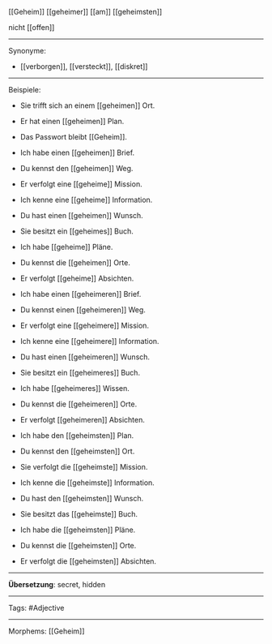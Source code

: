 [[Geheim]]
[[geheimer]]
[[am]] [[geheimsten]]

nicht [[offen]]

---

Synonyme:
- [[verborgen]], [[versteckt]], [[diskret]]

---
Beispiele:

- Sie trifft sich an einem [[geheimen]] Ort.
- Er hat einen [[geheimen]] Plan.
- Das Passwort bleibt [[Geheim]].

- Ich habe einen [[geheimen]] Brief.
- Du kennst den [[geheimen]] Weg.
- Er verfolgt eine [[geheime]] Mission.

- Ich kenne eine [[geheime]] Information.
- Du hast einen [[geheimen]] Wunsch.
- Sie besitzt ein [[geheimes]] Buch.

- Ich habe [[geheime]] Pläne.
- Du kennst die [[geheimen]] Orte.
- Er verfolgt [[geheime]] Absichten.

- Ich habe einen [[geheimeren]] Brief.
- Du kennst einen [[geheimeren]] Weg.
- Er verfolgt eine [[geheimere]] Mission.

- Ich kenne eine [[geheimere]] Information.
- Du hast einen [[geheimeren]] Wunsch.
- Sie besitzt ein [[geheimeres]] Buch.

- Ich habe [[geheimeres]] Wissen.
- Du kennst die [[geheimeren]] Orte.
- Er verfolgt [[geheimeren]] Absichten.

- Ich habe den [[geheimsten]] Plan.
- Du kennst den [[geheimsten]] Ort.
- Sie verfolgt die [[geheimste]] Mission.

- Ich kenne die [[geheimste]] Information.
- Du hast den [[geheimsten]] Wunsch.
- Sie besitzt das [[geheimste]] Buch.

- Ich habe die [[geheimsten]] Pläne.
- Du kennst die [[geheimsten]] Orte.
- Er verfolgt die [[geheimsten]] Absichten.

---
**Übersetzung**:
secret, hidden

---

Tags: 
#Adjective

---
Morphems:
[[Geheim]]